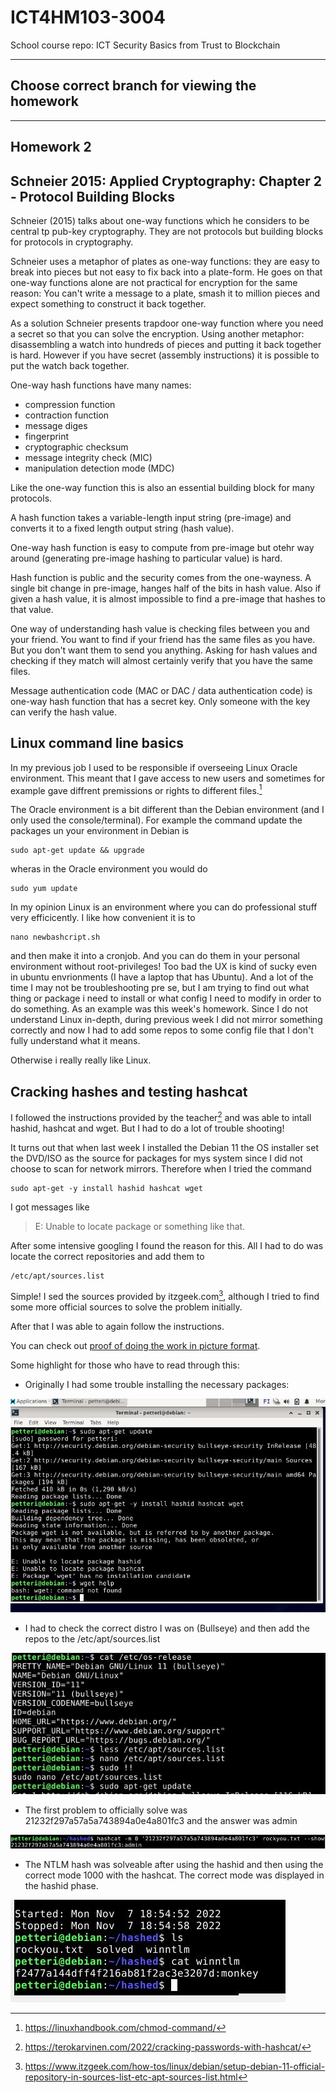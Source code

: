 # ICT4HM103-3004
School course repo: ICT Security Basics from Trust to Blockchain


***
## Choose correct branch for viewing the homework
***

## Homework 2

## Schneier 2015: Applied Cryptography: Chapter 2 - Protocol Building Blocks

Schneier (2015) talks about one-way functions which he considers to be central tp pub-key cryptography. They are not protocols but building blocks for protocols in cryptography.

Schneier uses a metaphor of plates as one-way functions: they are easy to break into pieces but not easy to fix back into a plate-form. He goes on that one-way functions alone are not practical for encryption for the same reason:
You can't write a message to a plate, smash it to million pieces and expect something to construct it back together.

As a solution Schneier presents trapdoor one-way function where you need a secret so that you can solve the encryption. Using another metaphor: disassembling a watch into hundreds of pieces and putting it back together is hard. However if you have secret (assembly instructions) it is possible to put the watch back together.

One-way hash functions have many names:
- compression function
- contraction function
- message diges
- fingerprint
- cryptographic checksum
- message integrity check (MIC)
- manipulation detection mode (MDC)

Like the one-way function this is also an essential building block for many protocols.

A hash function takes a variable-length input string (pre-image) and converts it to a fixed length output string  (hash value).

One-way hash function is easy to compute from pre-image but otehr way around (generating pre-image hashing to particular value) is hard.

Hash function is public and the security comes from the one-wayness. A single bit change in pre-image, hanges half of the bits in hash value. Also if given a hash value, it is almost impossible to find a pre-image that hashes to that value.

One way of understanding hash value is checking files between you and your friend. You want to find if your friend has the same files as you have. But you don't want them to send you anything. Asking for hash values and checking if they match will almost certainly verify that you have the same files.

Message authentication code (MAC or DAC / data authentication code) is one-way hash function that has a secret key. Only someone with the key can verify the hash value. 

## Linux command line basics

In my previous job I used to be responsible if overseeing Linux Oracle environment. This meant that I gave access to new users and sometimes for example gave diffrent premissions or rights to different files.[^linux] 

The Oracle environment is a bit different than the Debian environment (and I only used the console/terminal).
For example the command update the packages un your environment in Debian is
```
sudo apt-get update && upgrade 
```

wheras in the Oracle environment you would do
```
sudo yum update
```
In my opinion Linux is an environment where you can do professional stuff very efficicently. I like how convenient it is to 

```
nano newbashcript.sh
```
and then make it into a cronjob. And you can do them in your personal environment without root-privileges!
Too bad the UX is kind of sucky even in ubuntu envrionments (I have a laptop that has Ubuntu). And a lot of the time I may not be troubleshooting pre se, but I am trying to find out what thing or package i need to install or what config I need to modify in order to do something.
As an example was this week's homework. Since I do not understand Linux in-depth, during previous week I did not mirror something correctly and now I had to add some repos to some config file that I don't fully understand what it means.

Otherwise i really really like Linux.

## Cracking hashes and testing hashcat

I followed the instructions provided by the teacher[^instructions] and was able to intall hashid, hashcat and wget. But I had to do a lot of trouble shooting!

It turns out that when last week I installed the Debian 11 the OS installer set the DVD/ISO as the source for packages for mys system since I did not choose to scan for network mirrors.
Therefore when I tried the command 

```
sudo apt-get -y install hashid hashcat wget
```

I got messages like 
> E: Unable to locate package
or something like that.

After some intensive googling I found the reason for this. All I had to do was locate the correct repositories and add them to 

```
/etc/apt/sources.list
```

Simple! I sed the sources provided by itzgeek.com[^problem], although I tried to find some more official sources to solve the problem initially.

After that I was able to again follow the instructions.

You can check out [proof of doing the work in picture format](/pics/).

Some highlight for those who have to read through this:

- Originally I had some trouble installing the necessary packages:

![This is an image of problem when installing packages](/pics/hashcat1.JPG)

- I had to check the correct distro I was on (Bullseye) and then add the repos to the /etc/apt/sources.list

![This is an image of problem when installing packages2](/pics/hashcat2.JPG)

- The first problem to officially solve was 21232f297a57a5a743894a0e4a801fc3 and the answer was admin

![This is an image of solving hashes1](/pics/hashcat7.JPG)

- The NTLM hash was solveable after using the hashid and then using the correct mode 1000 with the hashcat. The correct mode was displayed in the hashid phase.

![This is an image of solving hashes2](/pics/hashcat10.JPG)


[^linux]: https://linuxhandbook.com/chmod-command/
[^instructions]: https://terokarvinen.com/2022/cracking-passwords-with-hashcat/
[^problem]: https://www.itzgeek.com/how-tos/linux/debian/setup-debian-11-official-repository-in-sources-list-etc-apt-sources-list.html